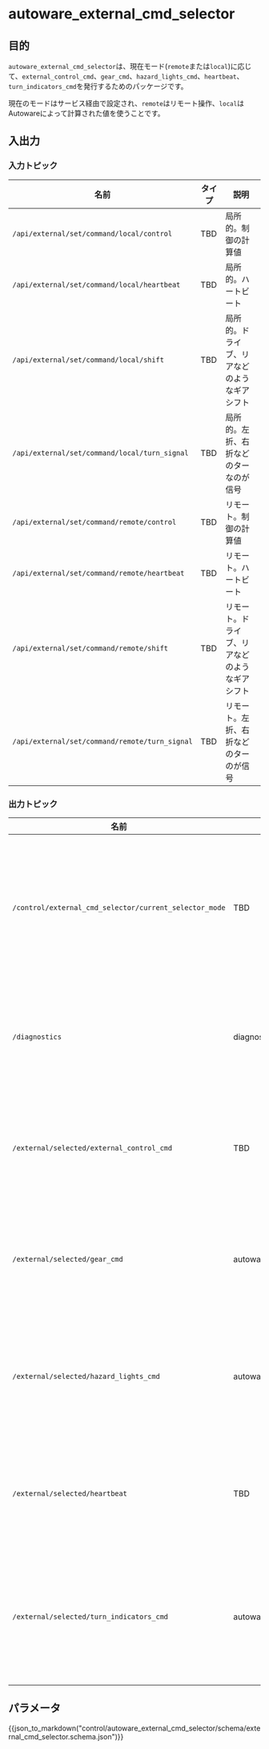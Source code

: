 # autoware_external_cmd_selector

## 目的

`autoware_external_cmd_selector`は、現在モード(`remote`または`local`)に応じて、`external_control_cmd`、`gear_cmd`、`hazard_lights_cmd`、`heartbeat`、`turn_indicators_cmd`を発行するためのパッケージです。

現在のモードはサービス経由で設定され、`remote`はリモート操作、`local`はAutowareによって計算された値を使うことです。

## 入出力

### 入力トピック

| 名前                                           | タイプ | 説明                                           |
| ---------------------------------------------- | ------ | ---------------------------------------------- |
| `/api/external/set/command/local/control`      | TBD    | 局所的。制御の計算値                           |
| `/api/external/set/command/local/heartbeat`    | TBD    | 局所的。ハートビート                           |
| `/api/external/set/command/local/shift`        | TBD    | 局所的。ドライブ、リアなどのようなギアシフト   |
| `/api/external/set/command/local/turn_signal`  | TBD    | 局所的。左折、右折などのターなのが信号       |
| `/api/external/set/command/remote/control`     | TBD    | リモート。制御の計算値                         |
| `/api/external/set/command/remote/heartbeat`   | TBD    | リモート。ハートビート                         |
| `/api/external/set/command/remote/shift`       | TBD    | リモート。ドライブ、リアなどのようなギアシフト |
| `/api/external/set/command/remote/turn_signal` | TBD    | リモート。左折、右折などのターのが信号       |

### 出力トピック

| 名前                                                   | タイプ                                            | 説明                                         |
| ------------------------------------------------------ | ------------------------------------------------- | -------------------------------------------- |
| `/control/external_cmd_selector/current_selector_mode` | TBD                                               | 現在選択中のモード（リモートまたはローカル） |
| `/diagnostics`                                         | diagnostic_msgs::msg::DiagnosticArray             | ノードがアクティブかどうかを確認する         |
| `/external/selected/external_control_cmd`              | TBD                                               | 現在のモードで制御コマンドを透過する         |
| `/external/selected/gear_cmd`                          | autoware_vehicle_msgs::msg::GearCommand           | 現在のモードでギアコマンドを透過する         |
| `/external/selected/hazard_lights_cmd`                 | autoware_vehicle_msgs::msg::HazardLightsCommand   | 現在のモードでハザードランプを透過する       |
| `/external/selected/heartbeat`                         | TBD                                               | 現在のモードでハートビートを透過する         |
| `/external/selected/turn_indicators_cmd`               | autoware_vehicle_msgs::msg::TurnIndicatorsCommand | 現在のモードでターンインジケーターを透過する |

## パラメータ

{{json_to_markdown("control/autoware_external_cmd_selector/schema/external_cmd_selector.schema.json")}}
